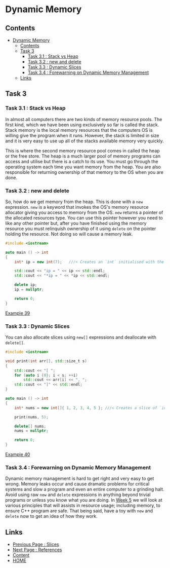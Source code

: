 # Dynamic Memory

## Contents

- [Dynamic Memory](#dynamic-memory)
  - [Contents](#contents)
  - [Task 3](#task-3)
    - [Task 3.1 : Stack vs Heap](#task-31--stack-vs-heap)
    - [Task 3.2 : new and delete](#task-32--new-and-delete)
    - [Task 3.3 : Dynamic Slices](#task-33--dynamic-slices)
    - [Task 3.4 : Forewarning on Dynamic Memory Management](#task-34--forewarning-on-dynamic-memory-management)
  - [Links](#links)

## Task 3

### Task 3.1 : Stack vs Heap

In almost all computers there are two kinds of memory resource pools. The first kind, which we have been using exclusively so far is called the stack. Stack memory is the local memory resources that the computers OS is willing give the program when it runs. However, the stack is limited in size and it is very easy to use up all of the stacks available memory very quickly.

This is where the second memory resource pool comes in called the heap or the free store. The heap is a much larger pool of memory programs can access and utilise but there is a catch to its use. You must go through the operating system each time you want memory from the heap. You are also responsible for returning ownership of that memory to the OS when you are done.

### Task 3.2 : new and delete

So, how do we get memory from the heap. This is done with a `new` expression. `new` is a keyword that invokes the OS's memory resource allocator giving you access to memory from the OS. `new` returns a pointer of the allocated resources type. You can use this pointer however you need to like any other pointer but, after you have finished using the memory resource you must relinquish ownership of it using `delete` on the pointer holding the resource. Not doing so will cause a memory leak.

```cxx
#include <iostream>

auto main () -> int
{
    int* ip = new int(7);   ///< Creates an `int` initialised with the value `7` on the heap

    std::cout << "ip = " << ip << std::endl;
    std::cout << "*ip = " << *ip << std::endl;

    delete ip;
    ip = nullptr;

    return 0;
}
```

[Example 39](https://www.godbolt.org/z/v13hfhM54)

### Task 3.3 : Dynamic Slices

You can also allocate slices using `new[]` expressions and deallocate with `delete[]`.

```cxx
#include <iostream>

void print(int arr[], std::size_t s)
{
    std::cout << "[ ";
    for (auto i {0}; i < s; ++i)
        std::cout << arr[i] << ", ";
    std::cout << "]" << std::endl;
}

auto main () -> int
{
    int* nums = new int[]{ 1, 2, 3, 4, 5 }; ///< Creates a slice of `int` initialised with brace list

    print(nums, 5);

    delete[] nums;
    nums = nullptr;

    return 0;
}
```

[Example 40](https://www.godbolt.org/z/fx7136qnv)

### Task 3.4 : Forewarning on Dynamic Memory Management

Dynamic memory management is hard to get right and very easy to get wrong. Memory leaks occur and cause dramatic problems for critical systems and slow a program and even an entire computer to a grinding halt. Avoid using raw `new` and `delete` expressions in anything beyond trivial programs or unless you know what you are doing. In [Week 5](/content/week5/README.md) we will look at various principles that will assists in resource usage; including memory, to ensure C++ program are safe. That being said, have a toy with `new` and `delete` now to get an idea of how they work.

## Links

- [Previous Page : Slices](/content/part3/tasks/slices.md)
- [Next Page : References](/content/part3/tasks/references.md)
- [Content](/content/README.md)
- [HOME](/README.md)
